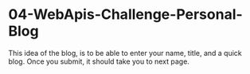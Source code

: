 # 04-WebApis-Challenge-Personal-Blog

This idea of the blog, is to be able to enter your name, title, and a quick blog. Once you submit, it should take you to next page.

